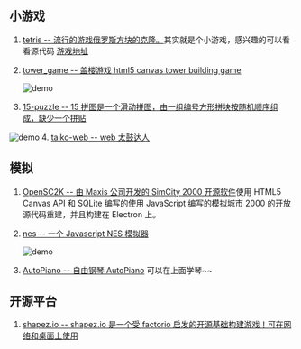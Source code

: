 ## 小游戏

1. [tetris -- 流行的游戏俄罗斯方块的克隆。](https://github.com/nullobject/tetris)其实就是个小游戏，感兴趣的可以看看源代码
   [游戏地址](https://tetris.joshbassett.info/)
2. [tower_game -- 盖楼游戏 html5 canvas tower building game ](https://github.com/bmqb/tower_game)

    ![demo](https://camo.githubusercontent.com/2bd720d4d3c07d5755e7533bc99db4c37cf15106/687474703a2f2f6f6264686f796667342e626b742e636c6f7564646e2e636f6d2f746f7765722d707265766965772e676966)

3. [15-puzzle -- 15 拼图是一个滑动拼图，由一组编号方形拼块按随机顺序组成，缺少一个拼贴](https://github.com/imshubhamsingh/15-puzzle)

![demo](https://raw.githubusercontent.com/imshubhamsingh/15-puzzle/master/screenshots/1.png) 4. [taiko-web -- web 太鼓达人](https://github.com/bui/taiko-web)

## 模拟

1. [OpenSC2K -- 由 Maxis 公司开发的 SimCity 2000 开源软件](https://github.com/rage8885/OpenSC2K)使用 HTML5 Canvas API 和 SQLite 编写的使用 JavaScript 编写的模拟城市 2000 的开放源代码重建，并且构建在 Electron 上。
2. [nes -- 一个 Javascript NES 模拟器](https://github.com/fredericcambon/nes)

    ![demo](https://camo.githubusercontent.com/7545e51acb21557e1a37856f45ab7f01da83d4e0/68747470733a2f2f692e696d6775722e636f6d2f7a6d39626a474e6c2e706e67)

3. [AutoPiano -- 自由钢琴 AutoPiano](https://github.com/WarpPrism/AutoPiano) 可以在上面学琴~~

## 开源平台

1. [shapez.io -- shapez.io 是一个受 factorio 启发的开源基础构建游戏！可在网络和桌面上使用](https://github.com/tobspr/shapez.io)

